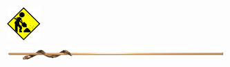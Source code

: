 ![alt text](https://github.com/saulirajala/saulirajala/blob/master/CONSTRUCTION_ANIMEE.gif "Under construction")

![alt text](https://github.com/saulirajala/saulirajala/blob/master/mysnakebar.gif "")
